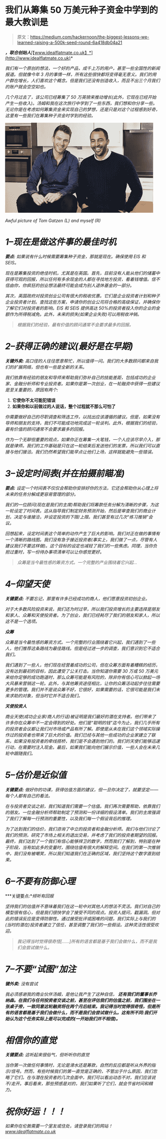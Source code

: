 # 我们从筹集 50 万美元种子资金中学到的最大教训是

> 原文：<https://medium.com/hackernoon/the-biggest-lessons-we-learned-raising-a-500k-seed-round-6a418db04a21>

[](https://medium.com/u/70995abb835b?source=post_page-----6a418db04a21--------------------------------)****，联合创始人***[*【www.idealflatmate.co.uk】*](http://www.idealflatmate.co.uk)*

*我们有一个原创的想法，一个好的产品，成千上万的用户，甚至一些全国性的新闻报道。但就像今年 3 月的事情一样，所有这些很快都将变得毫无意义。我们的用户群在增长，人们喜欢这个概念。但是我们还没有创造收入，而且不出三个月我们的账户就会空空如也。*

*几个月过去了，该公司已经筹集了 50 万英镑来推动增长(此外，它现在已经开始产生一些收入)。汤姆和我在这次旅行中学到了一些东西，我们想和你分享一些。无论你是在考虑如何筹集资金来实现自己的梦想，还是只是对这个过程感到好奇，这里有一些我们在筹集种子资金时学到的经验。*

*![](img/e5691b256fb841fc7bc7e931729a6e35.png)*

*Awful picture of Tom Gatzen (L) and myself (R)*

# ***1–现在是做这件事的最佳时机***

****要点:*** *如果说有什么时候需要筹集种子资金，那就是现在。确保使用 EIS 和 SEIS。**

*现在是筹集投资的绝佳时机，尤其是在英国。首先，目前没有人能从他们的储蓄中获得可观的回报，所以任何有多余现金的人都在寻找地方投资，看着钱增值。信不信由你，你疯狂的创业想法最终可能会成为别人退休基金的一部分。*

*其次，英国政府对投资创业公司有很大的税收优惠。它们是企业投资者计划和种子企业投资者计划。查找这些方案，申请你的创业公司将合格的高级保证，并确保你了解它们对投资者的影响。EIS 和 SEIS 提供高达 50%的投资者投入你的企业的金额作为所得税减免。此外，未来的损失(如果企业失败)可以用税收冲销。*

> *根据我们的经验，最有价值的顾问通常不会要求最多的回报。*

# ***2–获得正确的建议(最好是在早期)***

****关键外卖:*** *高口径的人往往愿意帮忙，所以值得一问。我们的大多数顾问都来自我们的扩展网络，但也有一些是全新的关系。**

*我们依靠有经验的朋友和导师来帮助我们弥补自己的技能差距，包括成功的企业家、金融分析师和专业投资者。如果你是第一次创业，在一轮融资中获得一些建议是至关重要的，原因有两个:*

1.  ****它使你不太可能犯错误****
2.  ****如果你和以前做过的人说话，整个过程就不那么可怕了****

*你需要做好自己的尽职调查和筛选工作，以找出应该遵循的建议。但是，如果没有导师和朋友的支持，我们不可能成功地完成这一轮谈判。此外，根据我们的经验，最有价值的顾问通常不会要求最多的回报。*

*作为一个无聊但重要的观点，如果你正在筹集一大笔钱，一个人应该尽早介入，那就是律师。我们的工作基础是只在这一轮结束后发送他们的发票，所以我们可以直接与他们接洽。我们仍然希望我们能早点让他们上场，这样就能避免一些错误。*

# ***3–设定时间表(并在拍摄前瞄准)***

****要点:*** *设定一个时间表不仅仅会帮助你安排好你的方法，它还会帮助你从心理上将未来的任务分解成更容易管理的部分。**

*我们的一位顾问(现在是我们的主席)帮助我们将筹款任务分解为清晰的步骤，为这一轮设定了时间表。这从指导我们制定财务预测开始，然后是审查我们的商业计划，决定与谁接洽，并设定投资的下限/上限。我们甚至有过几次“练习推销”会议。*

*回想起来，设定时间表这个简单的动作产生了巨大的影响。我们对正在做的事情有一个清晰的路线图。我们没有急于接近投资者(事实上，我们做了一点，尽管有人建议我们不要这样做)。这个目标的设定也减轻了我们的一些焦虑。同理，当你负担过重时，写一份待办事项清单可以让你感觉更好。*

> *众筹是当今最性感的筹资方式。一个完整的产业围绕着它兴起…*

# ***4–仰望天使***

****关键要点:*** *不要忘记，那里有许多已经成功的商人，他们愿意投资初创企业。**

*对于大多数风险投资来说，我们还为时过早，所以我们投资增长的主要选择是朋友和家人、众筹和天使投资者。为了创业，我们已经耗尽了我们的朋友和家人，所以这不是一个选项。*

***众筹***

*众筹是当今最性感的筹资方式。一个完整的行业围绕着它兴起，我们遇到了一些人，他们推荐这条路线为最佳路线。但是经过进一步的调查，我们意识到它不适合我们。*

*我们遇到了一些人，他们现在经营着成功的公司，但在众筹方面有着糟糕的经历，没有达到最初的目标，因此遭受了公关打击。当你知道你需要 30 万或 50 万美元来给你足够的成功跑道时，那么众筹可能是有风险的，除非你有信心可以掀起一场大风暴来营销这一轮。此外，与其他筹资途径相比，让你的众筹活动起步往往需要更多的管理。我们并不是说众筹不好，它很好，如果需要的话，它很可能是我们未来求助的对象，但当时它并不适合我们。*

***天使投资人***

*商业天使(成功企业家/商人的行话)被证明是我们最好的潜在支持者。他们带来了许多你在众筹中不一定会得到的好处。他们是“聪明的钱”迄今为止，我们几乎所有的投资者会议都让我们对市场或产品有所了解。即使是从未在我们这个领域实际操作过的投资者也带来了巨大的价值。我们已经与其他一些成功的企业家建立了联系，如果没有投资者的牵线搭桥，我们是不会遇到他们的。我们的天使们能够迅速行动，在需要时注入现金。最后，如果我们能向他们展示价值，一些人会在未来几轮中跟随我们。*

# ***5–估价是近似值***

****关键要点:*** *做好你的功课，获得估值方面的建议，但一旦你决定了，就要坚定——每个人都有自己的看法。**

*在与投资者交谈之前，我们知道我们需要一个估值。我们再次需要帮助，依靠我们的朋友。一位金融分析师帮助制定了预测和一份详细的假设清单。我们的主席强调了我们了解每一行预测的重要性，以及我们每一个假设背后的推理。*

*为了达到我们的估价，我们咨询了中立的投资者和金融分析师。我们与他们讨论了我们的预测，研究了市场上相关的退出交易，并考虑了我们的投资者期望的回报。最终，我们达到了一个我们有信心能够捍卫的数字，然而我们了解到，特别是在种子阶段，当有如此多的变量时，围绕估值有很大的解释空间。在我们的第一次推销中，我们没有被嘲笑，所以我们知道我们在正确的区域，我们坚持这个数字直到结束。*

# ***6–不要有防御心理***

***关键要点:**倾听有回报*

*坚持我们的估值并不意味着我们在这一轮中对其他人的想法不灵活。我们对自己的模型很有信心，但是我们很快学会了接受不同的观点。投资人提问，戳漏洞。但对此的错误反应是变得防御性。通过接受批评或困难的问题，我们实际上与我们的(当时的潜在)投资者建立了信任，甚至调整了我们的一些假设。这种灵活性很受欢迎。*

> *我记得当时觉得很奇怪[……]所有的语言都是基于我们会做什么，而不是我们会尝试做什么。*

# ***7–不要“试图”加注***

****键外卖:*** *没有尝试**

*我必须感谢我的商业伙伴汤姆，是他让我产生了这种自信， **还有我们的董事长乔纳森。在我们与任何投资者交谈之前，甚至在评估我们的估值之前，我们围坐在一张桌子旁，一致同意这轮融资将在两个月后结束。我记得当时觉得很奇怪，但是所有的语言都是基于我们会做什么，而不是我们会尝试做什么。这有所不同:我们开始认为这个任务实际上是可以完成的(一开始我们并不相信)。***

# *相信你的直觉*

****关键要点:*** *这听起来很俗气，但听听你的直觉**

*当你第一次做任何事情时，无论是滑水还是筹款，自然的反应都是听从外界的指示/信号。然而，有些时候我们的第一直觉是正确的，不管出于什么原因，我们忽略了它们。在与潜在投资者的几次会面中，我们可以看出动态不对，我们应该说不/走开。事后看来，那些预感是对的，我们如果听了它们，就会节省时间和精力。*

# *祝你好运！！！*

*如果你在伦敦需要一个室友或住处，请登录我们的网站！www.idealflatmate.co.uk*